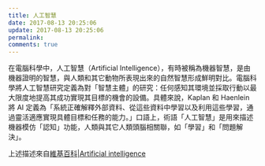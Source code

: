 ```yaml
---
title: 人工智慧
date: 2017-08-13 20:25:06
update: 2017-08-13 20:25:06
permalink:
comments: true
---
```

在電腦科學中，人工智慧（Artificial Intelligence），有時被稱為機器智慧，是由機器證明的智慧，與人類和其它動物所表現出來的自然智慧形成鮮明對比。電腦科學將人工智慧研究定義為對「智慧主體」的研究：任何感知其環境並採取行動以最大限度地提高其成功實現其目標的機會的設備。具體來說，Kaplan 和 Haenlein 將 AI 定義為「系統正確解釋外部資料、從這些資料中學習以及利用這些學習，通過靈活適應實現具體目標和任務的能力。」口語上，術語「人工智慧」是用來描述機器模仿「認知」功能，人類與其它人類頭腦相關聯，如「學習」和「問題解決」。

上述描述來自[維基百科|Artificial intelligence](https://en.wikipedia.org/wiki/Artificial_intelligence)
